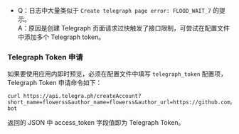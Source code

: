 * Q：日志中大量类似于 `Create telegraph page error: FLOOD_WAIT_7` 的提示。  
  A：原因是创建 Telegraph 页面请求过快触发了接口限制，可尝试在配置文件中添加多个 Telegraph token。 

### Telegraph Token 申请
如果要使用应用内即时预览，必须在配置文件中填写 `telegraph_token` 配置项，Telegraph Token 申请命令如下：
```shell script
curl https://api.telegra.ph/createAccount?short_name=flowerss&author_name=flowerss&author_url=https://github.com/indes/flowerss-bot
```

返回的 JSON 中 access_token 字段值即为 Telegraph Token。